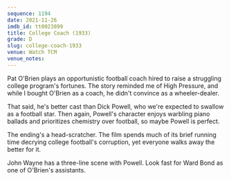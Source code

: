```yaml
---
sequence: 1194
date: 2021-11-26
imdb_id: tt0023899
title: College Coach (1933)
grade: D
slug: college-coach-1933
venue: Watch TCM
venue_notes:
---
```


Pat O'Brien plays an opportunistic football coach hired to raise a struggling college program's fortunes. The story reminded me of High Pressure, and while I bought O'Brien as a coach, he didn't convince as a wheeler-dealer.

<!-- end -->

That said, he's better cast than Dick Powell, who we're expected to swallow as a football star. Then again, Powell's character enjoys warbling piano ballads and prioritizes chemistry over football, so maybe Powell is perfect.

The ending's a head-scratcher. The film spends much of its brief running time decrying college football's corruption, yet everyone walks away the better for it.

John Wayne has a three-line scene with Powell. Look fast for Ward Bond as one of O'Brien's assistants.
